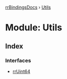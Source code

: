 [rrBindingsDocs](../README.md) › [Utils](utils.md)

# Module: Utils

## Index

### Interfaces

* [rrUint64](../interfaces/utils.rruint64.md)
